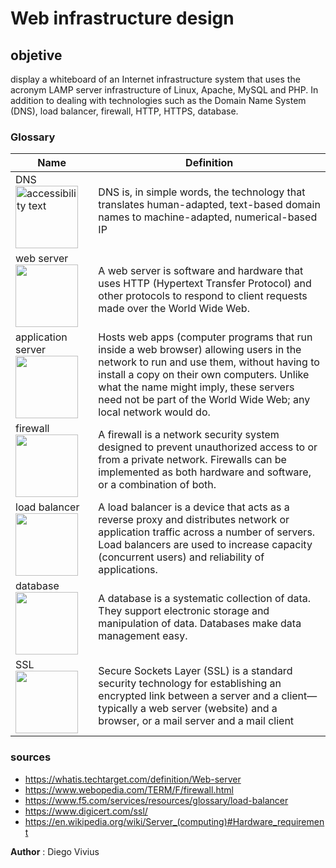 # Web infrastructure design

## objetive 

display a whiteboard of an Internet infrastructure system that uses the acronym LAMP server infrastructure of Linux, Apache, MySQL and PHP. In addition to dealing with technologies such as the Domain Name System (DNS), load balancer, firewall, HTTP, HTTPS, database.

### Glossary
                    
Name  | Definition
------------- | ------------
  DNS<img src="https://img.icons8.com/all/500/dns.png" width="100px" alt="accessibility text"> | DNS is, in simple words, the technology that translates human-adapted, text-based domain names to machine-adapted, numerical-based IP
  web server<img src="https://w7.pngwing.com/pngs/508/402/png-transparent-web-server-world-wide-web-icon-vpn-s-computer-network-globe-world.png"  width="100px"> | A web server is software and hardware that uses HTTP (Hypertext Transfer Protocol) and other protocols to respond to client requests made over the World Wide Web.
  application server<img src="https://www.pinclipart.com/picdir/middle/40-402329_computer-servers-application-server-computer-icons-database-server.png" width="100px"> |   Hosts web apps (computer programs that run inside a web browser) allowing users in the network to run and use them, without having to install a copy on their own computers. Unlike what the name might imply, these servers need not be part of the World Wide Web; any local network would do. 
 firewall<img src="https://st.depositphotos.com/1853861/4172/v/450/depositphotos_41724719-stock-illustration-firewall-icon.jpg " width="100px"> | A firewall is a network security system designed to prevent unauthorized access to or from a private network. Firewalls can be implemented as both hardware and software, or a combination of both. 
  load balancer<img src="https://upload.wikimedia.org/wikipedia/commons/thumb/d/d2/AWS_Simple_Icons_Networking_Amazon_Elastic_Load_Balancer.svg/1024px-AWS_Simple_Icons_Networking_Amazon_Elastic_Load_Balancer.svg.png" width="100px"> | A load balancer is a device that acts as a reverse proxy and distributes network or application traffic across a number of servers. Load balancers are used to increase capacity (concurrent users) and reliability of applications.
  database<img src="https://static.thenounproject.com/png/36146-200.png" width="100px"> | A database is a systematic collection of data. They support electronic storage and manipulation of data. Databases make data management easy. 
SSL<img src="https://cdn3.iconfinder.com/data/icons/got-idea-vol-2/128/lock_ssl-512.png" width="100px"> | Secure Sockets Layer (SSL) is a standard security technology for establishing an encrypted link between a server and a client—typically a web server (website) and a browser, or a mail server and a mail client 


### sources
 - https://whatis.techtarget.com/definition/Web-server
 - https://www.webopedia.com/TERM/F/firewall.html
 - https://www.f5.com/services/resources/glossary/load-balancer
 - https://www.digicert.com/ssl/
 - https://en.wikipedia.org/wiki/Server_(computing)#Hardware_requirement

 **Author** : Diego Vivius
